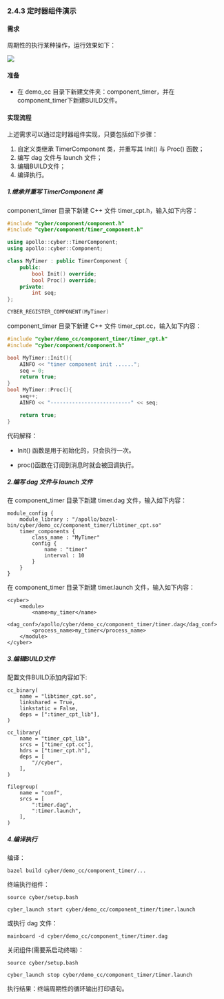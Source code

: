 ### 2.4.3 定时器组件演示

#### 需求

周期性的执行某种操作，运行效果如下：

![](/assets/019_组件03_定时.gif)

#### 准备

* 在 demo\_cc 目录下新建文件夹：component\_timer，并在 component\_timer下新建BUILD文件。

#### 实现流程

上述需求可以通过定时器组件实现，只要包括如下步骤：

1. 自定义类继承 TimerComponent 类，并重写其 Init\(\) 与 Proc\(\) 函数；
2. 编写 dag 文件与 launch 文件；
3. 编辑BUILD文件；
4. 编译执行。

##### 1.继承并重写 TimerComponent 类

component\_timer 目录下新建 C++ 文件 timer\_cpt.h，输入如下内容：

```cpp
#include "cyber/component/component.h"
#include "cyber/component/timer_component.h"

using apollo::cyber::TimerComponent;
using apollo::cyber::Component;

class MyTimer : public TimerComponent { 
    public:
        bool Init() override;
        bool Proc() override;
    private:
        int seq;
};

CYBER_REGISTER_COMPONENT(MyTimer)
```

component\_timer 目录下新建 C++ 文件 timer\_cpt.cc，输入如下内容：

```cpp
#include "cyber/demo_cc/component_timer/timer_cpt.h"
#include "cyber/component/component.h"

bool MyTimer::Init(){
    AINFO << "timer component init ......";
    seq = 0;
    return true;
}
bool MyTimer::Proc(){
    seq++;
    AINFO << "--------------------------" << seq;

    return true;
}
```

代码解释：

* Init\(\) 函数是用于初始化的，只会执行一次。

* proc\(\)函数在订阅到消息时就会被回调执行。

##### 2.编写 dag 文件与 launch 文件

在 component\_timer 目录下新建 timer.dag 文件，输入如下内容：

```
module_config {
    module_library : "/apollo/bazel-bin/cyber/demo_cc/component_timer/libtimer_cpt.so"
    timer_components {
        class_name : "MyTimer"
        config {
            name : "timer"
            interval : 10
        }
    }
}
```

在 component\_timer 目录下新建 timer.launch 文件，输入如下内容：

```
<cyber>
    <module>
        <name>my_timer</name>
        <dag_conf>/apollo/cyber/demo_cc/component_timer/timer.dag</dag_conf>
        <process_name>my_timer</process_name>
    </module>
</cyber>
```

##### 3.编辑BUILD文件

配置文件BUILD添加内容如下:

```
cc_binary(
    name = "libtimer_cpt.so",
    linkshared = True,
    linkstatic = False,
    deps = [":timer_cpt_lib"],
)

cc_library(
    name = "timer_cpt_lib",
    srcs = ["timer_cpt.cc"],
    hdrs = ["timer_cpt.h"],
    deps = [
        "//cyber",
    ],
)

filegroup(
    name = "conf",
    srcs = [
        ":timer.dag",
        ":timer.launch",
    ],
)
```

##### 4.编译执行

编译：

```
bazel build cyber/demo_cc/component_timer/...
```

终端执行组件：

```
source cyber/setup.bash
```

```
cyber_launch start cyber/demo_cc/component_timer/timer.launch
```

或执行 dag 文件：

```
mainboard -d cyber/demo_cc/component_timer/timer.dag
```

关闭组件\(需要系启动终端\)：

```
source cyber/setup.bash
```

```
cyber_launch stop cyber/demo_cc/component_timer/timer.launch
```

执行结果：终端周期性的循环输出打印语句。

